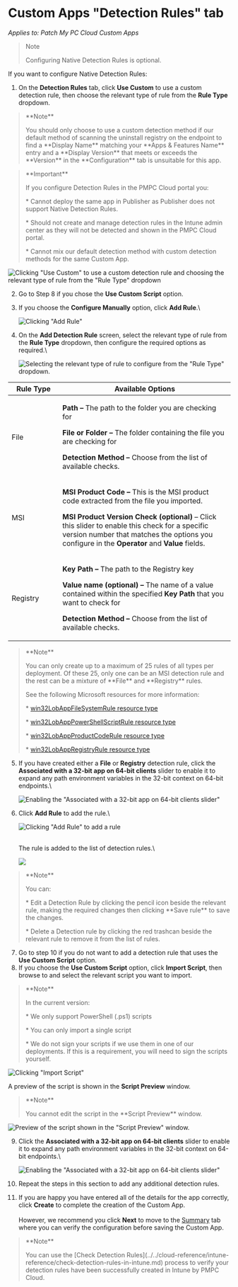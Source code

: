 # Custom Apps "Detection Rules" tab

_Applies to: Patch My PC Cloud Custom Apps_

> Note
>
> Configuring Native Detection Rules is optional.

If you want to configure Native Detection Rules:

1. On the **Detection Rules** tab, click **Use Custom** to use a custom detection rule, then choose the relevant type of rule from the **Rule Type** dropdown.

> \*\*Note\*\*
>
> You should only choose to use a custom detection method if our default method of scanning the uninstall registry on the endpoint to find a \*\*Display Name\*\* matching your \*\*Apps & Features Name\*\* entry and a \*\*Display Version\*\* that meets or exceeds the \*\*Version\*\* in the \*\*Configuration\*\* tab is unsuitable for this app.

> \*\*Important\*\*
>
> If you configure Detection Rules in the PMPC Cloud portal you:
>
> \* Cannot deploy the same app in Publisher as Publisher does not support Native Detection Rules.
>
> \* Should not create and manage detection rules in the Intune admin center as they will not be detected and shown in the PMPC Cloud portal.
>
> \* Cannot mix our default detection method with custom detection methods for the same Custom App.

![Clicking "Use Custom" to use a custom detection rule and choosing the relevant type of rule from the "Rule Type" dropdown](../../../_images/image-\(196\).png)

2. Go to Step 8 if you chose the **Use Custom Script** option.
3.  If you choose the **Configure Manually** option, click **Add Rule**.\\

    ![Clicking "Add Rule"](../../../_images/image-\(197\).png)
4.  On the **Add Detection Rule** screen, select the relevant type of rule from the **Rule Type** dropdown, then configure the required options as required.\\

    ![Selecting the relevant type of rule to configure from the "Rule Type" dropdown.](../../../_images/image-\(199\).png)

<table><thead><tr><th width="99.111083984375">Rule Type</th><th>Available Options</th></tr></thead><tbody><tr><td>File</td><td><p><strong>Path –</strong> The path to the folder you are checking for</p><p><strong>File or Folder –</strong> The folder containing the file you are checking for</p><p><strong>Detection Method –</strong> Choose from the list of available checks.</p></td></tr><tr><td>MSI</td><td><p><strong>MSI Product Code –</strong> This is the MSI product code extracted from the file you imported.</p><p><strong>MSI Product Version Check (optional)</strong> – Click this slider to enable this check for a specific version number that matches the options you configure in the <strong>Operator</strong> and <strong>Value</strong> fields.</p></td></tr><tr><td>Registry</td><td><p><strong>Key Path –</strong> The path to the Registry key</p><p><strong>Value name (optional) –</strong> The name of a value contained within the specified <strong>Key Path</strong> that you want to check for</p><p><strong>Detection Method –</strong> Choose from the list of available checks.</p></td></tr></tbody></table>

> \*\*Note\*\*
>
> You can only create up to a maximum of 25 rules of all types per deployment. Of these 25, only one can be an MSI detection rule and the rest can be a mixture of \*\*File\*\* and \*\*Registry\*\* rules.
>
> See the following Microsoft resources for more information:
>
> \* [win32LobAppFileSystemRule resource type](https://learn.microsoft.com/en-us/graph/api/resources/intune-apps-win32lobappfilesystemrule?view=graph-rest-1.0)
>
> \* [win32LobAppPowerShellScriptRule resource type](https://learn.microsoft.com/en-us/graph/api/resources/intune-apps-win32lobapppowershellscriptrule?view=graph-rest-1.0)
>
> \* [win32LobAppProductCodeRule resource type](https://learn.microsoft.com/en-us/graph/api/resources/intune-apps-win32lobappproductcoderule?view=graph-rest-1.0)
>
> \* [win32LobAppRegistryRule resource type](https://learn.microsoft.com/en-us/graph/api/resources/intune-apps-win32lobappregistryrule?view=graph-rest-1.0)

5.  If you have created either a **File** or **Registry** detection rule, click the **Associated with a 32-bit app on 64-bit clients** slider to enable it to expand any path environment variables in the 32-bit context on 64-bit endpoints.\\

    ![Enabling the "Associated with a 32-bit app on 64-bit clients slider"](../../../_images/image-\(200\).png)
6.  Click **Add Rule** to add the rule.\\

    ![Clicking "Add Rule" to add a rule](../../../_images/image-\(201\).png)

    \
    The rule is added to the list of detection rules.\\

    ![](../../../_images/image-\(202\).png)

> \*\*Note\*\*
>
> You can:
>
> \* Edit a Detection Rule by clicking the pencil icon beside the relevant rule, making the required changes then clicking \*\*Save rule\*\* to save the changes.
>
> \* Delete a Detection rule by clicking the red trashcan beside the relevant rule to remove it from the list of rules.

7. Go to step 10 if you do not want to add a detection rule that uses the **Use Custom Script** option.
8. If you choose the **Use Custom Script** option, click **Import Script**, then browse to and select the relevant script you want to import.

> \*\*Note\*\*
>
> In the current version:
>
> \* We only support PowerShell (.ps1) scripts
>
> \* You can only import a single script
>
> \* We do not sign your scripts if we use them in one of our deployments. If this is a requirement, you will need to sign the scripts yourself.

![Clicking "Import Script"](../../../_images/image-\(203\).png)

A preview of the script is shown in the **Script Preview** window.

> \*\*Note\*\*
>
> You cannot edit the script in the \*\*Script Preview\*\* window.

![Preview of the script shown in the "Script Preview" window.](../../../_images/image-\(204\).png)

9.  Click the **Associated with a 32-bit app on 64-bit clients** slider to enable it to expand any path environment variables in the 32-bit context on 64-bit endpoints.\\

    ![Enabling the "Associated with a 32-bit app on 64-bit clients slider"](../../../_images/image-\(205\).png)
10. Repeat the steps in this section to add any additional detection rules.
11. If you are happy you have entered all of the details for the app correctly, click **Create** to complete the creation of the Custom App.\
    \
    However, we recommend you click **Next** to move to the [Summary](custom-apps-summary-tab.md) tab where you can verify the configuration before saving the Custom App.

> \*\*Note\*\*
>
> You can use the \[Check Detection Rules]\(../../cloud-reference/intune-reference/check-detection-rules-in-intune.md) process to verify your detection rules have been successfully created in Intune by PMPC Cloud.
